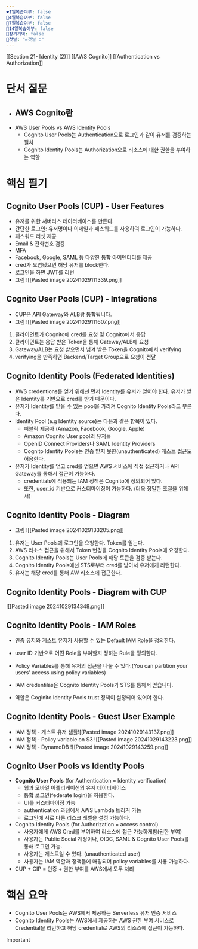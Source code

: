 ```yaml
---
❤1일복습여부: false
🧡4일복습여부: false
💛7일복습여부: false
💚14일복습여부: false
🧠장기기억: false
🛑첫날: "✏첫날 :"
---
```

[[Section 21- Identity (2)]] 
[[AWS Cognito]] 
[[Authentication vs Authorization]]
# 단서 질문
- AWS Cognito란
	- 
- AWS User Pools vs AWS Identity Pools
	- Cognito User Pools는 Authentication으로 로그인과 같이 유저를 검증하는 절차
	- Cognito Identity Pools는 Authorization으로 리소스에 대한 권한을 부여하는 역할
# 핵심 필기
## Cognito User Pools (CUP) - User Features
- 유저를 위한 서버리스 데이터베이스를 만든다.
- 간단한 로그인: 유저명이나 이메일과 패스워드를 사용하여 로그인이 가능하다.
- 패스워드 리셋 제공
- Email & 전화번호 검증
- MFA
- Facebook, Google, SAML 등 다양한 통합 아이덴티티를 제공
- cred가 오염됐으면 해당 유저를 block한다.
- 로그인을 하면 JWT를 리턴
- 그림 ![[Pasted image 20241029111339.png]]

## Cognito User Pools (CUP) - Integrations
- CUP은 API Gateway와 ALB랑 통합됩니다.
- 그림 ![[Pasted image 20241029111607.png]]
1. 클라이언트가 Cognito에 cred를 요청 및 Cognito에서 응답
2. 클라이언트는 응답 받은 Token을 통해 Gateway/ALB에 요청
3. Gateway/ALB는 요청 받으면서 넘겨 받은 Token을 Cognito에서 verifying
4. verifying을 만족하면 Backend/Target Group으로 요청이 전달
## Cognito Identity Pools (Federated Identities)
- AWS credentions를 얻기 위해선 먼저 Identity를 유저가 얻어야 한다. 유저가 받은 Identity를 기반으로 cred를 받기 때문이다. 
- 유저가 Identity를 받을 수 있는 pool을 가리켜 Cognito Identity Pools라고 부른다.
- Identity Pool (e.g Identity source)는 다음과 같은 항목이 있다.
	- 퍼블릭 제공자 (Amazon, Facebook, Google, Apple)
	- Amazon Cognito User pool의 유저들
	- OpenID Connect Providers나 SAML Identity Providers
	- Cognito Identity Pools는 인증 받지 못한(unauthenticated) 게스트 접근도 허용한다.
- 유저가 Identity를 얻고 cred를 얻으면 AWS 서비스에 직접 접근하거나 API Gateway를 통해서 접근이 가능하다.
	- credentials에 적용되는 IAM 정책은 Cognito에 정의되어 있다.
	- 또한, user_id 기반으로 커스터마이징이 가능하다. (더욱 정밀한 조절을 위해서)
## Cognito Identity Pools - Diagram
- 그림 ![[Pasted image 20241029133205.png]]
1. 유저는 User Pools에 로그인을 요청한다. Token를 얻는다.
2. AWS 리소스 접근을 위해서 Token 변경을 Cognito Identity Pools에 요청한다.
3. Cognito Identity Pools는 User Pools에 해당 토큰을 검증 받는다.
4. Cognito Identity Pools에선 STS로부터 cred를 받아서 유저에게 리턴한다.
5. 유저는 해당 cred를 통해 AW 리소스에 접근한다.
## Cognito Identity Pools - Diagram with CUP
![[Pasted image 20241029134348.png]]
## Cognito Identity Pools - IAM Roles
- 인증 유저와 게스트 유저가 사용할 수 있는 Default IAM Role을 정의한다.
- user ID 기반으로 어떤 Role을 부여할지 정하는 Rule을 정의한다.
- Policy Variables를 통해 유저의 접근을 나눌 수 있다.(You can partition your users' access using policy variables)

- IAM credentilas은 Cognito Identity Pools가 STS를 통해서 얻습니다.
- 역할은 Coginito Identity Pools trust 정책이 설정되어 있어야 한다.
## Cognito Identity Pools - Guest User Example
- IAM 정책 - 게스트 유저 샘플![[Pasted image 20241029143137.png]]
- IAM 정책 - Policy variable on S3 ![[Pasted image 20241029143223.png]]
- IAM 정책 - DynamoDB ![[Pasted image 20241029143259.png]]

## Cognito User Pools vs Identity Pools
- **Cognito User Pools** (for Authentication = Identity verification)
	- 웹과 모바일 어플리케이션의 유저 데이터베이스
	- 통합 로그인(federate login)을 허용한다.
	- UI를 커스터마이징 가능
	- authentication 과정에서 AWS Lambda 트리거 가능
	- 로그인에 서로 다른 리스크 레벨을 설정 가능하다.
- Cognito Identity Pools (for Authorization = access control)
	- 사용자에게 AWS Cred를 부여하여 리소스에 접근 가능하게함(권한 부여)
	-  사용자는 Public Social 계정이나, OIDC, SAML & Cognito User Pools를 통해 로그인 가능.
	- 사용자는 게스트일 수 있다. (unauthenticated user)
	- 사용자는 IAM 역할과 정책들에 매핑되며 policy variables를 사용 가능하다.
- CUP + CIP = 인증 + 권한 부여를 AWS에서 모두 처리

# 핵심 요약
- Cognito User Pools는 AWS에서 제공하는 Serverless 유저 인증 서비스
- Cognito Identity Pools는 AWS에서 제공하는 AWS 권한 부여 서비스로 Credential을 리턴하고 해당 credential로 AWS의 리소스에 접근이 가능하다.

> [!important]  
> 